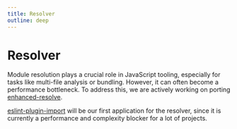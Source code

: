 ```yaml
---
title: Resolver
outline: deep
---
```


# Resolver

Module resolution plays a crucial role in JavaScript tooling, especially for tasks like multi-file analysis or bundling. However, it can often become a performance bottleneck.
To address this, we are actively working on porting [enhanced-resolve](https://github.com/webpack/enhanced-resolve).

[eslint-plugin-import](https://github.com/oxc-project/oxc/issues/1117) will be our first application for the resolver, since it is currently a performance and complexity blocker for a lot of projects.
